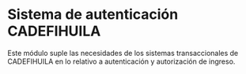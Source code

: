 # Sistema de autenticación CADEFIHUILA

Este módulo suple las necesidades de los sistemas transaccionales de CADEFIHUILA en lo relativo a autenticación y autorización de ingreso.

